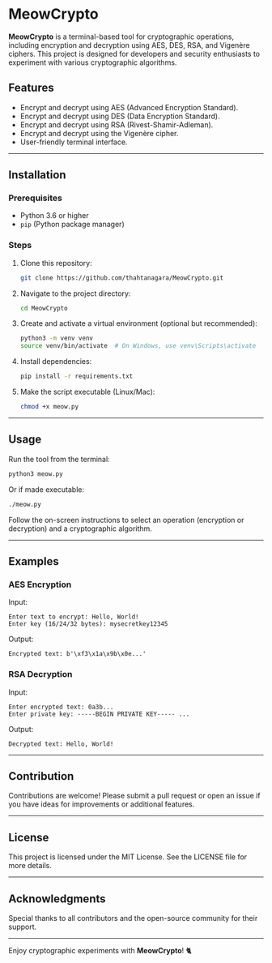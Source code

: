 
# MeowCrypto

**MeowCrypto** is a terminal-based tool for cryptographic operations, including encryption and decryption using AES, DES, RSA, and Vigenère ciphers. This project is designed for developers and security enthusiasts to experiment with various cryptographic algorithms.

## Features
- Encrypt and decrypt using AES (Advanced Encryption Standard).
- Encrypt and decrypt using DES (Data Encryption Standard).
- Encrypt and decrypt using RSA (Rivest-Shamir-Adleman).
- Encrypt and decrypt using the Vigenère cipher.
- User-friendly terminal interface.

---

## Installation

### Prerequisites
- Python 3.6 or higher
- `pip` (Python package manager)

### Steps
1. Clone this repository:
   ```bash
   git clone https://github.com/thahtanagara/MeowCrypto.git
   ```

2. Navigate to the project directory:
   ```bash
   cd MeowCrypto
   ```

3. Create and activate a virtual environment (optional but recommended):
   ```bash
   python3 -m venv venv
   source venv/bin/activate  # On Windows, use venv\Scripts\activate
   ```

4. Install dependencies:
   ```bash
   pip install -r requirements.txt
   ```

5. Make the script executable (Linux/Mac):
   ```bash
   chmod +x meow.py
   ```

---

## Usage

Run the tool from the terminal:

```bash
python3 meow.py
```

Or if made executable:

```bash
./meow.py
```

Follow the on-screen instructions to select an operation (encryption or decryption) and a cryptographic algorithm.

---

## Examples

### AES Encryption
Input:
```
Enter text to encrypt: Hello, World!
Enter key (16/24/32 bytes): mysecretkey12345
```
Output:
```
Encrypted text: b'\xf3\x1a\x9b\x0e...'
```

### RSA Decryption
Input:
```
Enter encrypted text: 0a3b...
Enter private key: -----BEGIN PRIVATE KEY----- ...
```
Output:
```
Decrypted text: Hello, World!
```

---

## Contribution

Contributions are welcome! Please submit a pull request or open an issue if you have ideas for improvements or additional features.

---

## License
This project is licensed under the MIT License. See the LICENSE file for more details.

---

## Acknowledgments
Special thanks to all contributors and the open-source community for their support.

---

Enjoy cryptographic experiments with **MeowCrypto**! 🐈

